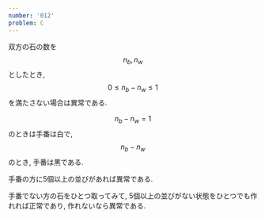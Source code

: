 ```yaml
---
number: '012'
problem: C
---
```

双方の石の数を $$ n_b, n_w $$ としたとき, $$ 0 \leq n_b - n_w \leq 1 $$ を満たさない場合は異常である.

$$ n_b - n_w = 1 $$ のときは手番は白で, $$ n_b - n_w $$ のとき, 手番は黒である.

手番の方に5個以上の並びがあれば異常である.

手番でない方の石をひとつ取ってみて, 5個以上の並びがない状態をひとつでも作れれば正常であり, 作れないなら異常である.
